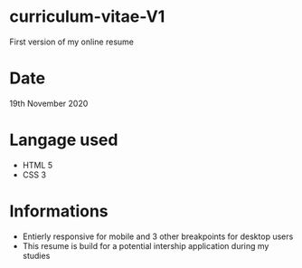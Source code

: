 # curriculum-vitae-V1
First version of my online resume

# Date
19th November 2020

# Langage used
- HTML 5
- CSS 3

# Informations
* Entierly responsive for mobile and 3 other breakpoints for desktop users
* This resume is build for a potential intership application during my studies
